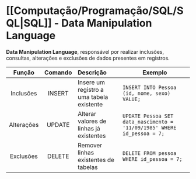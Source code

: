 # [[Computação/Programação/SQL/SQL|SQL]] - Data Manipulation Language
**Data Manipulation Language**, responsável por realizar inclusões, consultas, alterações e exclusões de dados presentes em registros.

|   Função   | Comando | Descrição                                 | Exemplo                                                                 |
|:----------:|:-------:|:----------------------------------------- | ----------------------------------------------------------------------- |
| Inclusões  | INSERT  | Insere um registro a uma tabela existente | `INSERT INTO Pessoa (id, nome, sexo) VALUE;`                            |
| Alterações | UPDATE  | Alterar valores de linhas já existentes   | `UPDATE Pessoa SET data_nascimento = '11/09/1985' WHERE id_pessoa = 7;` |
| Exclusões  | DELETE  | Remover linhas existentes de tabelas      | `DELETE FROM pessoa WHERE id_pessoa = 7;`                               |
